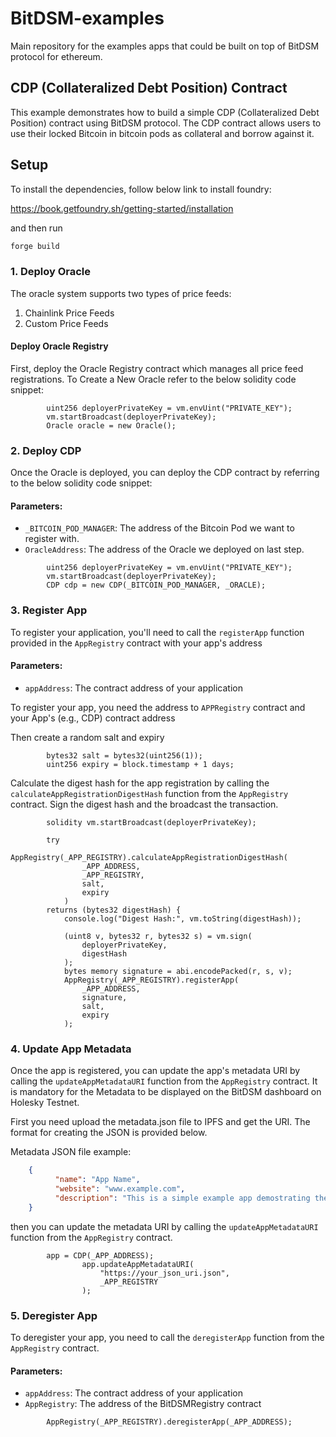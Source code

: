 # BitDSM-examples

Main repository for the examples apps that could be built on top of BitDSM protocol for ethereum.

## CDP (Collateralized Debt Position) Contract

This example demonstrates how to build a simple CDP (Collateralized Debt Position) contract using BitDSM protocol. The CDP contract allows users to use their locked Bitcoin in bitcoin pods as collateral and borrow against it.

## Setup

To install the dependencies, follow below link to install foundry:

https://book.getfoundry.sh/getting-started/installation

and then run 

```bash
forge build
```

### 1. Deploy Oracle

The oracle system supports two types of price feeds:
1. Chainlink Price Feeds
2. Custom Price Feeds

#### Deploy Oracle Registry

First, deploy the Oracle Registry contract which manages all price feed registrations.
To Create a New Oracle refer to the below solidity code snippet:

```solidity
        uint256 deployerPrivateKey = vm.envUint("PRIVATE_KEY");
        vm.startBroadcast(deployerPrivateKey);
        Oracle oracle = new Oracle();
```


### 2. Deploy CDP
Once the Oracle is deployed, you can deploy the CDP contract by referring to the below solidity code snippet:
#### Parameters:
- `_BITCOIN_POD_MANAGER`: The address of the Bitcoin Pod we want to register with.
- `OracleAddress`: The address of the Oracle we deployed on last step.

```solidity
        uint256 deployerPrivateKey = vm.envUint("PRIVATE_KEY");
        vm.startBroadcast(deployerPrivateKey);
        CDP cdp = new CDP(_BITCOIN_POD_MANAGER, _ORACLE);
```


### 3. Register App

To register your application, you'll need to call the `registerApp` function provided in the `AppRegistry` contract with your app's address

#### Parameters:
- `appAddress`: The contract address of your application


To register your app, you need the address to `APPRegistry` contract and your App's (e.g., CDP) contract address

Then create a random salt and expiry
```solidity
        bytes32 salt = bytes32(uint256(1));
        uint256 expiry = block.timestamp + 1 days;
```

Calculate the digest hash for the app registration by calling the `calculateAppRegistrationDigestHash` function from the `AppRegistry` contract. Sign the digest hash and the broadcast the transaction.

```
        solidity vm.startBroadcast(deployerPrivateKey);

        try
            AppRegistry(_APP_REGISTRY).calculateAppRegistrationDigestHash(
                _APP_ADDRESS,
                _APP_REGISTRY,
                salt,
                expiry
            )
        returns (bytes32 digestHash) {
            console.log("Digest Hash:", vm.toString(digestHash));

            (uint8 v, bytes32 r, bytes32 s) = vm.sign(
                deployerPrivateKey,
                digestHash
            );
            bytes memory signature = abi.encodePacked(r, s, v);
            AppRegistry(_APP_REGISTRY).registerApp(
                _APP_ADDRESS,
                signature,
                salt,
                expiry
            );
```

### 4. Update App Metadata

Once the app is registered, you can update the app's metadata URI by calling the `updateAppMetadataURI` function from the `AppRegistry` contract. It is mandatory for the Metadata to be displayed on the BitDSM dashboard on Holesky Testnet.

First you need upload the metadata.json file to IPFS and get the URI. The format for creating the JSON is provided below. 

Metadata JSON file example:
```json
    {
          "name": "App Name",
          "website": "www.example.com",
          "description": "This is a simple example app demostrating the locking and unlocking functionality of BidcoinPodManager"
    }
```

then you can update the metadata URI by calling the `updateAppMetadataURI` function from the `AppRegistry` contract.

```solidity
        app = CDP(_APP_ADDRESS);
                app.updateAppMetadataURI(
                    "https://your_json_uri.json",
                    _APP_REGISTRY
                );
```


### 5. Deregister App

To deregister your app, you need to call the `deregisterApp` function from the `AppRegistry` contract.

#### Parameters:
- `appAddress`: The contract address of your application
- `AppRegistry`: The address of the BitDSMRegistry contract

```solidity
        AppRegistry(_APP_REGISTRY).deregisterApp(_APP_ADDRESS);
```
